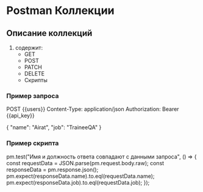 # Postman Коллекции

## Описание коллекций
1. содержит:
   - GET
   - POST
   - PATCH
   - DELETE
   - Скрипты
### Пример запроса

POST {{users}}
Content-Type: application/json
Authorization: Bearer {{api_key}}

{
    "name": "Airat",
    "job": "TraineeQA"
}

### Пример скрипта
pm.test("Имя и должность ответа совпадают с данными запроса", () => {
    const requestData = JSON.parse(pm.request.body.raw);
    const responseData = pm.response.json();
    pm.expect(responseData.name).to.eql(requestData.name);
    pm.expect(responseData.job).to.eql(requestData.job);
});
